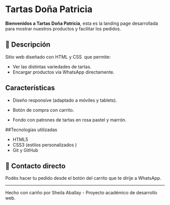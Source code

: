 # Tartas Doña Patricia

**Bienvenidos a Tartas Doña Patricia**, esta es la landing page desarrollada para mostrar nuestros productos y facilitar los pedidos.

## 📌 Descripción

Sitio web diseñado con HTML y CSS  que permite:

* Ver las distintas variedades de tartas.
* Encargar productos vía WhatsApp directamente.

## Características&#x20;

* Diseño responsive (adaptado a móviles y tablets).

* Botón de compra con carrito.

* Fondo con patrones de tartas en rosa pastel y marrón.

##Tecnologías utilizadas

- HTML5
- CSS3 (estilos personalizados )
- Git y GitHub

## 📲 Contacto directo

Podés hacer tu pedido desde el botón del carrito que te dirije a WhatsApp.

---

Hecho con cariño por Sheila Aballay - Proyecto académico de desarrollo web.
